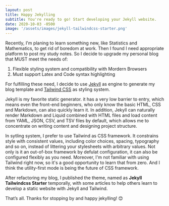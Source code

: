 ```yaml
---
layout: post
title: Happy Jekylling
subtitle: You're ready to go! Start developing your Jekyll website.
date: 2020-10-03 -0500
image: '/assets/images/jekyll-tailwindcss-starter.png'
---
```


Recently, I'm planing to learn something new, like Statistics and Mathematics, to get rid of boredom at work. Then I found I need appropriate platform to post my study notes. So I decide to upgrade my personal blog that MUST meet the needs of:

1. Flexible styling system and compatibility with Mordern Browsers
2. Must support Latex and Code syntax highlighting

For fulfilling these need, I decide to use [Jekyll](https://jekyllrb.com/) as engine to generate my blog template and [Tailwind CSS](https://tailwindcss.com) as styling system.

Jekyll is my favorite static generator. it has a very low barrier to entry, which means even the front-end beginners, who only know the basic HTML, CSS and Markdown, can also quickly learn it. In addition, Jekyll can naturally render Markdown and Liquid combined with HTML files and load content from YAML, JSON, CSV, and TSV files by default, which allows me to concentrate on writing content and designing project structure.

In sytling system, I prefer to use Tailwind as CSS framework. It constrains style with consistent values, including color choices, spacing, typography and so on, instead of littering your stylesheets with arbitrary values. Not only is it an out-of-box framework by defulat configuration, it can also be configured flexibly as you need. Moreover, I'm not familiar with using Tailwind right now, so it's a good opportunity to learn that from zero. And I think the utility-first mode is being the future of CSS framework.

After refactoring my blog, I published the theme, named as **Jekyll Tailwindcss Starter** temporally, with some articles to help others learn to develop a static website with Jekyll and Tailwind.

That’s all. Thanks for stopping by and happy jekylling! 😊